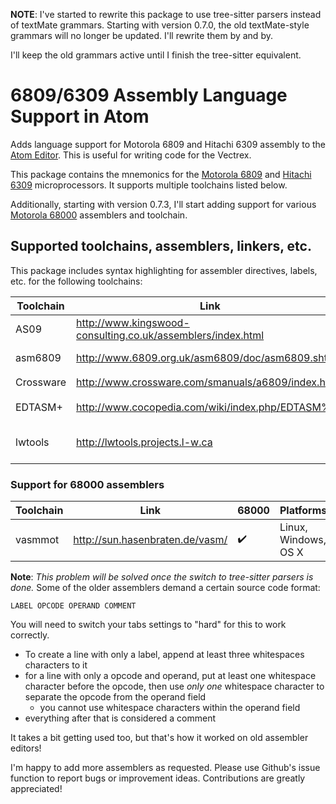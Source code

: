 
**NOTE**: I've started to rewrite this package to use tree-sitter parsers instead of textMate grammars. Starting with version 0.7.0, the old textMate-style grammars will no longer be updated. I'll rewrite them by and by.

I'll keep the old grammars active until I finish the tree-sitter equivalent.

# 6809/6309 Assembly Language Support in Atom
Adds language support for Motorola 6809 and Hitachi 6309 assembly to the [Atom Editor](https://atom.io). This is useful for writing code for the Vectrex.

This package contains the mnemonics for the
[Motorola 6809](https://en.wikipedia.org/wiki/Motorola_6809) and
[Hitachi 6309](https://en.wikipedia.org/wiki/Hitachi_6309)
microprocessors. It supports multiple toolchains listed below.

Additionally, starting with version 0.7.3, I'll start adding support for various [Motorola 68000](https://en.wikipedia.org/wiki/Motorola_68000) assemblers and toolchain.

## Supported toolchains, assemblers, linkers, etc.
This package includes syntax highlighting for assembler directives, labels, etc. for the following toolchains:

Toolchain | Link | 6809 | 6309 | Platforms
----------|------|------|------|-----------
AS09 | http://www.kingswood-consulting.co.uk/assemblers/index.html | :heavy_check_mark: | :heavy_check_mark: | Linux, Windows
asm6809 | http://www.6809.org.uk/asm6809/doc/asm6809.shtml | :heavy_check_mark: | :heavy_check_mark: | Linux, Windows
Crossware | http://www.crossware.com/smanuals/a6809/index.html | :heavy_check_mark: | :heavy_multiplication_x: | Windows
EDTASM+ | http://www.cocopedia.com/wiki/index.php/EDTASM%2B | :heavy_check_mark: | :heavy_multiplication_x: | TRS-80/COCO
lwtools | http://lwtools.projects.l-w.ca | :heavy_check_mark: | :heavy_check_mark: | Linux, Windows, OS X

### Support for 68000 assemblers
Toolchain | Link | 68000 | Platforms
----------|------|-------|-----------
vasmmot | http://sun.hasenbraten.de/vasm/ | :heavy_check_mark: | Linux, Windows, OS X

**Note**: *This problem will be solved once the switch to tree-sitter parsers is done.*
Some of the older assemblers demand a certain source code format:

`LABEL OPCODE OPERAND COMMENT`

You will need to switch your tabs settings to "hard" for this to work correctly.

* To create a line with only a label, append at least three whitespaces characters to it
* for a line with only a opcode and operand, put at least one whitespace character before the opcode, then use *only one* whitespace character to separate the opcode from the operand field
    * you cannot use whitespace characters within the operand field
* everything after that is considered a comment

It takes a bit getting used too, but that's how it worked on old assembler editors!

I'm happy to add more assemblers as requested. Please use Github's issue function to report bugs or improvement ideas. Contributions are greatly appreciated!
